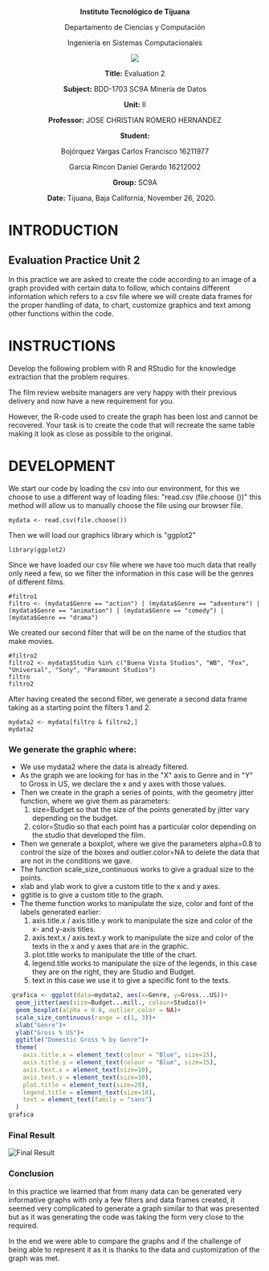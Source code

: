 <div align="center">

**Instituto Tecnológico de Tijuana**

Departamento de Ciencias y Computación

Ingeniería en Sistemas Computacionales
 
 [![](https://upload.wikimedia.org/wikipedia/commons/2/2e/ITT.jpg)](https://upload.wikimedia.org/wikipedia/commons/2/2e/ITT.jpg)

**Title:**
Evaluation 2

**Subject:**
BDD-1703 SC9A Minería de Datos

**Unit:**
 II

**Professor:**
JOSE CHRISTIAN ROMERO HERNANDEZ

**Student:**

Bojórquez Vargas Carlos Francisco
16211977

Garcia Rincon Daniel Gerardo 
16212002

**Group:**
SC9A

**Date:**
Tijuana, Baja California, November 26, 2020. 
</div>



# INTRODUCTION

## Evaluation Practice Unit 2

In this practice we are asked to create the code according to an image of a graph provided with certain data to follow, which contains different information which refers to a csv file where we will create data frames for the proper handling of data, to chart, customize graphics and text among other functions within the code.

# INSTRUCTIONS

Develop the following problem with R and RStudio for the knowledge extraction that the problem requires. 

The film review website managers are very happy with their previous delivery and now have a new requirement for you. 

However, the R-code used to create the graph has been lost and cannot be recovered. 
Your task is to create the code that will recreate the same table making it look as close as possible to the original. 

# DEVELOPMENT

We start our code by loading the csv into our environment, for this we choose to use a different way of loading files: "read.csv (file.choose ())" this method will allow us to manually choose the file using our browser file.
 
    mydata <- read.csv(file.choose())

Then we will load our graphics library which is "ggplot2"

    library(ggplot2)

Since we have loaded our csv file where we have too much data that really only need a few, so we filter the information in this case will be the genres of different films.

    #filtro1
    filtro <- (mydata$Genre == "action") | (mydata$Genre == "adventure") | (mydata$Genre == "animation") | (mydata$Genre == "comedy") | (mydata$Genre == "drama")

We created our second filter that will be on the name of the studios that make movies. 

    #filtro2
    filtro2 <- mydata$Studio %in% c("Buena Vista Studios", "WB", "Fox", "Universal", "Sony", "Paramount Studios")
    filtro
    filtro2
 
 After having created the second filter, we generate a second data frame taking as a starting point the filters 1 and 2.

    mydata2 <- mydata[filtro & filtro2,]
    mydata2

### We generate the graphic where:

- We use mydata2 where the data is already filtered.
- As the graph we are looking for has in the "X" axis to Genre and in "Y" to Gross in US, we declare the x and y axes with those values.
- Then we create in the graph a series of points, with the geometry jitter function, where we give them as parameters:
   1. size=Budget so that the size of the points generated by jitter vary depending on the budget.
   2. color=Studio so that each point has a particular color depending on the studio that developed the film.
- Then we generate a boxplot, where we give the parameters alpha=0.8 to control the size of the boxes and outlier.color=NA to delete the data that are not in the conditions we gave.
- The function scale_size_continuous works to give a gradual size to the points.
- xlab and ylab work to give a custom title to the x and y axes.
- ggtitle is to give a custom title to the graph.
- The theme function works to manipulate the size, color and font of the labels generated earlier:
   1. axis.title.x / axis.title.y work to manipulate the size and color of the x- and y-axis titles.
   2. axis.text.x / axis.text.y work to manipulate the size and color of the texts in the x and y axes that are in the graphic.
   3. plot.title works to manipulate the title of the chart.
   4. legend.title works to manipulate the size of the legends, in this case they are on the right, they are Studio and Budget.
   5. text in this case we use it to give a specific font to the texts.
 
```r
 grafica <- ggplot(data=mydata2, aes(x=Genre, y=Gross...US))+
  geom_jitter(aes(size=Budget...mill., colour=Studio))+
  geom_boxplot(alpha = 0.8, outlier.color = NA)+
  scale_size_continuous(range = c(1, 3))+
  xlab("Genre")+
  ylab("Gross % US")+
  ggtitle("Domestic Gross % by Genre")+
  theme(
    axis.title.x = element_text(colour = "Blue", size=15),
    axis.title.y = element_text(colour = "Blue", size=15),
    axis.text.x = element_text(size=10),
    axis.text.y = element_text(size=10),
    plot.title = element_text(size=20),
    legend.title = element_text(size=10),
    text = element_text(family = "sans")
  )
grafica
```

### Final Result
![Final Result](https://lh3.googleusercontent.com/pw/ACtC-3fI--79p5Z1k4XLOSaEbdHIWRAVryInTNbIGvRgGazAiZeg6l5Y4CHtqy7DwyzuA9xnDr7eRXAlmF0OV_YRc6L4BqEi2gjFAYIWbBrrIthqd3sEuem1SBKx17u7Z2KhzNa6Q1C9KJGDJ48cLoVykfw-=w1200-h866-no?authuser=0 "Final Result")


 ### Conclusion
In this practice we learned that from many data can be generated very informative graphs with only a few filters and data frames created, it seemed very complicated to generate a graph similar to that was presented but as it was generating the code was taking the form very close to the required.

In the end we were able to compare the graphs and if the challenge of being able to represent it as it is thanks to the data and customization of the graph was met.
